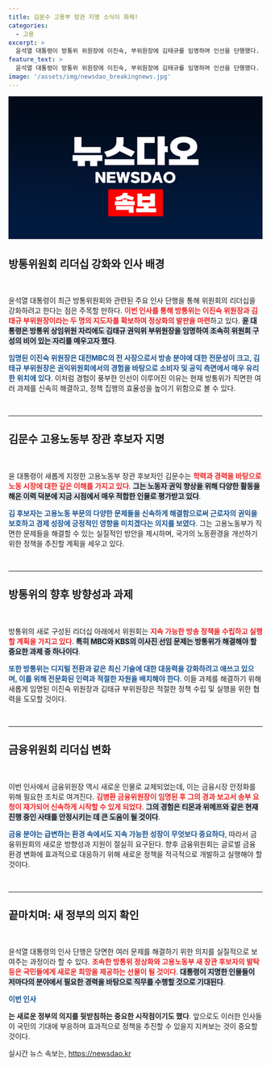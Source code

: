 ```yaml
---
title: 김문수 고용부 장관 지명 소식이 화제!
categories:
  - 고용
excerpt: >
  윤석열 대통령이 방통위 위원장에 이진숙, 부위원장에 김태규를 임명하며 인선을 단행했다. 노동현안 해결을 위한 김 후보자의 의지가 주목받고 있는 가운데, 방통위 정상화를 통한 방송 생태계 재편이 예고된다. 클릭이 필요한 이유!
feature_text: >
  윤석열 대통령이 방통위 위원장에 이진숙, 부위원장에 김태규를 임명하며 인선을 단행했다. 노동현안 해결을 위한 김 후보자의 의지가 주목받고 있는 가운데, 방통위 정상화를 통한 방송 생태계 재편이 예고된다. 클릭이 필요한 이유!
image: '/assets/img/newsdao_breakingnews.jpg'
---
```


<p><img src="/assets/img/newsdao_breakingnews.jpg" alt="firstkoreanews 속보" /></p>

<h2 data-ke-size="size26">방통위원회 리더십 강화와 인사 배경</h2>

<p data-ke-size="size16">&nbsp;</p>

<p>윤석열 대통령이 최근 방통위원회와 관련된 주요 인사 단행을 통해 위원회의 리더십을 강화하려고 한다는 점은 주목할 만하다. <b><span style="color: #ee2323;">이번 인사를 통해 방통위는 이진숙 위원장과 김태규 부위원장이라는 두 명의 지도자를 확보하여 정상화의 발판을 마련</span></b>하고 있다. <b><span style="background-color: #21538527;">윤 대통령은 방통위 상임위원 자리에도 김태규 권익위 부위원장을 임명하여 조속히 위원회 구성의 비어 있는 자리를 메우고자 했다</span></b>.</p>

<p><b><span style="color: #1a5490;">임명된 이진숙 위원장은 대전MBC의 전 사장으로서 방송 분야에 대한 전문성이 크고, 김태규 부위원장은 권익위원회에서의 경험을 바탕으로 소비자 및 공익 측면에서 매우 유리한 위치에 있다</span></b>. 이처럼 경험이 풍부한 인선이 이루어진 이유는 현재 방통위가 직면한 여러 과제를 신속히 해결하고, 정책 집행의 효율성을 높이기 위함으로 볼 수 있다.</p>

<p data-ke-size="size16">&nbsp;</p>

<hr />

<h2 data-ke-size="size26">김문수 고용노동부 장관 후보자 지명</h2>

<p data-ke-size="size16">&nbsp;</p>

<p>윤 대통령이 새롭게 지정한 고용노동부 장관 후보자인 김문수는 <b><span style="color: #ee2323;">학력과 경력을 바탕으로 노동 시장에 대한 깊은 이해를 가지고 있다</span></b>. <b><span style="background-color: #21538527;">그는 노동자 권익 향상을 위해 다양한 활동을 해온 이력 덕분에 지금 시점에서 매우 적합한 인물로 평가받고 있다</span></b>. </p>

<p><b><span style="color: #1a5490;">김 후보자는 고용노동 부문의 다양한 문제들을 신속하게 해결함으로써 근로자의 권익을 보호하고 경제 성장에 긍정적인 영향을 미치겠다는 의지를 보였다</span></b>. 그는 고용노동부가 직면한 문제들을 해결할 수 있는 실질적인 방안을 제시하며, 국가의 노동환경을 개선하기 위한 정책을 추진할 계획을 세우고 있다.</p>

<p data-ke-size="size16">&nbsp;</p>

<hr />

<h2 data-ke-size="size26">방통위의 향후 방향성과 과제</h2>

<p data-ke-size="size16">&nbsp;</p>

<p>방통위의 새로 구성된 리더십 아래에서 위원회는 <b><span style="color: #ee2323;">지속 가능한 방송 정책을 수립하고 실행할 계획을 가지고 있다</span></b>. <b><span style="background-color: #21538527;">특히 MBC와 KBS의 이사진 선임 문제는 방통위가 해결해야 할 중요한 과제 중 하나이다</span></b>. </p>

<p><b><span style="color: #1a5490;">또한 방통위는 디지털 전환과 같은 최신 기술에 대한 대응력을 강화하려고 애쓰고 있으며, 이를 위해 전문화된 인력과 적절한 자원을 배치해야 한다</span></b>. 이들 과제를 해결하기 위해 새롭게 임명된 이진숙 위원장과 김태규 부위원장은 적절한 정책 수립 및 실행을 위한 협력을 도모할 것이다.</p>

<p data-ke-size="size16">&nbsp;</p>

<hr />

<h2 data-ke-size="size26">금융위원회 리더십 변화</h2>

<p data-ke-size="size16">&nbsp;</p>

<p>이번 인사에서 금융위원장 역시 새로운 인물로 교체되었는데, 이는 금융시장 안정화를 위해 필요한 조치로 여겨진다. <b><span style="color: #ee2323;">김병환 금융위원장이 임명된 후 그의 경과 보고서 송부 요청이 재가되어 신속하게 시작할 수 있게 되었다</span></b>. <b><span style="background-color: #21538527;">그의 경험은 티몬과 위메프와 같은 현재 진행 중인 사태를 안정시키는 데 큰 도움이 될 것이다</span></b>.</p>

<p><b><span style="color: #1a5490;">금융 분야는 급변하는 환경 속에서도 지속 가능한 성장이 무엇보다 중요하다</span></b>, 따라서 금융위원회의 새로운 방향성과 지원이 절실히 요구된다. 향후 금융위원회는 글로벌 금융 환경 변화에 효과적으로 대응하기 위해 새로운 정책을 적극적으로 개발하고 실행해야 할 것이다.</p>

<p data-ke-size="size16">&nbsp;</p>

<hr />

<h2 data-ke-size="size26">끝마치며: 새 정부의 의지 확인</h2>

<p data-ke-size="size16">&nbsp;</p>

<p>윤석열 대통령의 인사 단행은 당면한 여러 문제를 해결하기 위한 의지를 실질적으로 보여주는 과정이라 할 수 있다. <b><span style="color: #ee2323;">조속한 방통위 정상화와 고용노동부 새 장관 후보자의 발탁 등은 국민들에게 새로운 희망을 제공하는 선물이 될 것이다</span></b>. <b><span style="background-color: #21538527;">대통령이 지명한 인물들이 저마다의 분야에서 필요한 경력을 바탕으로 직무를 수행할 것으로 기대된다</span></b>.</p>

<p><b><span style="color: #1a5490;">이번 인사</p>

<p>는 새로운 정부의 의지를 뒷받침하는 중요한 시작점이기도 했다</span></b>. 앞으로도 이러한 인사들이 국민의 기대에 부응하며 효과적으로 정책을 추진할 수 있을지 지켜보는 것이 중요할 것이다.</p>
실시간 뉴스 속보는, <a href="https://newsdao.kr" rel="dofollow">https://newsdao.kr</a>


